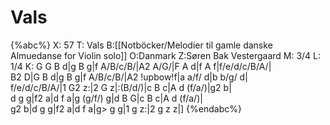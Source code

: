 # Vals

{%abc%}
X: 57
T: Vals
B:[[Notböcker/Melodier til gamle danske Almuedanse for Violin solo]]
O:Danmark
Z:Søren Bak Vestergaard
M: 3/4
L: 1/4
K: G
G B d|g B g|f A/B/c/B/|A2 A/G/|F A d|f A f|f/e/d/c/B/A/|\
B2 D|G B d|g B g|f A/B/c/B/|A2 !upbow!f|a a/f/ d|b b/g/ d|\
f/e/d/c/B/A/|1 G2 z:|2 G z|:(B/d/)|c B c|A d (f/a/)|g2 b|\
d g g|f2 a|d f a|g (g/f/) g|d B G|c B c|A d (f/a/)|\
g2 b|d g g|f2 a|d f a|g> g g|1 g z:|2 g z z|]
{%endabc%}
